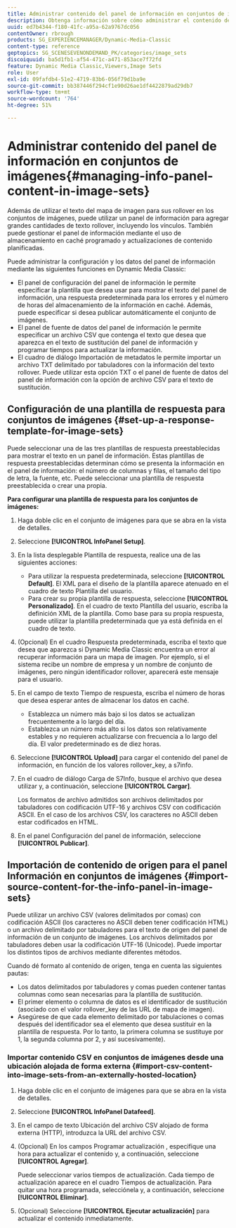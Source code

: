 ```yaml
---
title: Administrar contenido del panel de información en conjuntos de imágenes
description: Obtenga información sobre cómo administrar el contenido del panel de información en conjuntos de imágenes en Dynamic Media Classic.
uuid: ed7b4344-f180-41fc-a95a-62a9767dc056
contentOwner: rbrough
products: SG_EXPERIENCEMANAGER/Dynamic-Media-Classic
content-type: reference
geptopics: SG_SCENESEVENONDEMAND_PK/categories/image_sets
discoiquuid: ba5d1fb1-af54-471c-a471-853ace7f72fd
feature: Dynamic Media Classic,Viewers,Image Sets
role: User
exl-id: 09fafdb4-51e2-4719-83b6-056f79d1ba9e
source-git-commit: bb387446f294cf1e90d26ae1df4422879ad29db7
workflow-type: tm+mt
source-wordcount: '764'
ht-degree: 51%

---
```


# Administrar contenido del panel de información en conjuntos de imágenes{#managing-info-panel-content-in-image-sets}

Además de utilizar el texto del mapa de imagen para sus rollover en los conjuntos de imágenes, puede utilizar un panel de información para agregar grandes cantidades de texto rollover, incluyendo los vínculos. También puede gestionar el panel de información mediante el uso de almacenamiento en caché programado y actualizaciones de contenido planificadas.

Puede administrar la configuración y los datos del panel de información mediante las siguientes funciones en Dynamic Media Classic:

* El panel de configuración del panel de información le permite especificar la plantilla que desea usar para mostrar el texto del panel de información, una respuesta predeterminada para los errores y el número de horas del almacenamiento de la información en caché. Además, puede especificar si desea publicar automáticamente el conjunto de imágenes.
* El panel de fuente de datos del panel de información le permite especificar un archivo CSV que contenga el texto que desea que aparezca en el texto de sustitución del panel de información y programar tiempos para actualizar la información.
* El cuadro de diálogo Importación de metadatos le permite importar un archivo TXT delimitado por tabuladores con la información del texto rollover. Puede utilizar esta opción TXT o el panel de fuente de datos del panel de información con la opción de archivo CSV para el texto de sustitución.

## Configuración de una plantilla de respuesta para conjuntos de imágenes {#set-up-a-response-template-for-image-sets}

Puede seleccionar una de las tres plantillas de respuesta preestablecidas para mostrar el texto en un panel de información. Estas plantillas de respuesta preestablecidas determinan cómo se presenta la información en el panel de información: el número de columnas y filas, el tamaño del tipo de letra, la fuente, etc. Puede seleccionar una plantilla de respuesta preestablecida o crear una propia.

**Para configurar una plantilla de respuesta para los conjuntos de imágenes:**

1. Haga doble clic en el conjunto de imágenes para que se abra en la vista de detalles.
1. Seleccione **[!UICONTROL InfoPanel Setup]**.
1. En la lista desplegable Plantilla de respuesta, realice una de las siguientes acciones:

   * Para utilizar la respuesta predeterminada, seleccione **[!UICONTROL Default]**. El XML para el diseño de la plantilla aparece atenuado en el cuadro de texto Plantilla del usuario.
   * Para crear su propia plantilla de respuesta, seleccione **[!UICONTROL Personalizado]**. En el cuadro de texto Plantilla del usuario, escriba la definición XML de la plantilla. Como base para su propia respuesta, puede utilizar la plantilla predeterminada que ya está definida en el cuadro de texto.

1. (Opcional) En el cuadro Respuesta predeterminada, escriba el texto que desea que aparezca si Dynamic Media Classic encuentra un error al recuperar información para un mapa de imagen. Por ejemplo, si el sistema recibe un nombre de empresa y un nombre de conjunto de imágenes, pero ningún identificador rollover, aparecerá este mensaje para el usuario.
1. En el campo de texto Tiempo de respuesta, escriba el número de horas que desea esperar antes de almacenar los datos en caché.

   * Establezca un número más bajo si los datos se actualizan frecuentemente a lo largo del día.
   * Establezca un número más alto si los datos son relativamente estables y no requieren actualizarse con frecuencia a lo largo del día. El valor predeterminado es de diez horas.

1. Seleccione **[!UICONTROL Upload]** para cargar el contenido del panel de información, en función de los valores rollover_key, a s7info.
1. En el cuadro de diálogo Carga de S7Info, busque el archivo que desea utilizar y, a continuación, seleccione **[!UICONTROL Cargar]**.

   Los formatos de archivo admitidos son archivos delimitados por tabuladores con codificación UTF-16 y archivos CSV con codificación ASCII. En el caso de los archivos CSV, los caracteres no ASCII deben estar codificados en HTML.

1. En el panel Configuración del panel de información, seleccione **[!UICONTROL Publicar]**.

## Importación de contenido de origen para el panel Información en conjuntos de imágenes {#import-source-content-for-the-info-panel-in-image-sets}

Puede utilizar un archivo CSV (valores delimitados por comas) con codificación ASCII (los caracteres no ASCII deben tener codificación HTML) o un archivo delimitado por tabuladores para el texto de origen del panel de información de un conjunto de imágenes. Los archivos delimitados por tabuladores deben usar la codificación UTF-16 (Unicode). Puede importar los distintos tipos de archivos mediante diferentes métodos.

Cuando dé formato al contenido de origen, tenga en cuenta las siguientes pautas:

* Los datos delimitados por tabuladores y comas pueden contener tantas columnas como sean necesarias para la plantilla de sustitución.
* El primer elemento o columna de datos es el identificador de sustitución (asociado con el valor rollover_key de las URL de mapa de imagen).
* Asegúrese de que cada elemento delimitado por tabulaciones o comas después del identificador sea el elemento que desea sustituir en la plantilla de respuesta. Por lo tanto, la primera columna se sustituye por $1$, la segunda columna por $2$, y así sucesivamente).

### Importar contenido CSV en conjuntos de imágenes desde una ubicación alojada de forma externa {#import-csv-content-into-image-sets-from-an-externally-hosted-location}

1. Haga doble clic en el conjunto de imágenes para que se abra en la vista de detalles.
1. Seleccione **[!UICONTROL InfoPanel Datafeed]**.
1. En el campo de texto Ubicación del archivo CSV alojado de forma externa (HTTP), introduzca la URL del archivo CSV.
1. (Opcional) En los campos Programar actualización , especifique una hora para actualizar el contenido y, a continuación, seleccione **[!UICONTROL Agregar]**.

   Puede seleccionar varios tiempos de actualización. Cada tiempo de actualización aparece en el cuadro Tiempos de actualización. Para quitar una hora programada, selecciónela y, a continuación, seleccione **[!UICONTROL Eliminar]**.

1. (Opcional) Seleccione **[!UICONTROL Ejecutar actualización]** para actualizar el contenido inmediatamente.
